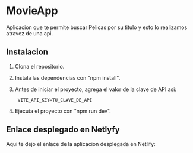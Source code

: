 # MovieApp
Aplicacion que te permite buscar Pelicas por su titulo y esto lo realizamos atravez de una api.

## Instalacion
1. Clona el repositorio.
2. Instala las dependencias con "npm install".
3. Antes de iniciar el proyecto, agrega el valor de la clave de API asi:

        VITE_API_KEY=TU_CLAVE_DE_API

4. Ejecuta el proyecto con "npm run dev".


## Enlace desplegado en Netlyfy
Aqui te dejo el enlace de la aplicacion desplegada en Netlify:
